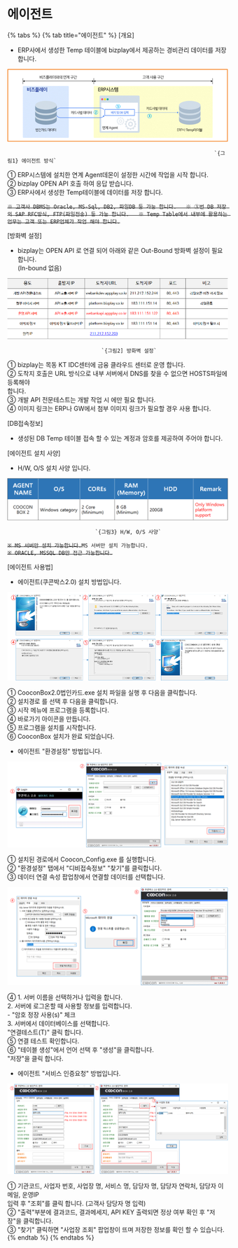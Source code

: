 # 에이전트



{% tabs %}
{% tab title="에이전트" %}
\[개요\]  
 - ERP사에서 생성한 Temp 테이블에 bizplay에서 제공하는 경비관리 데이터를 저장합니다.

![](../../.gitbook/assets/image%20%2830%29.png)

                                                                      `{그림1} 에이전트 방식`  
  
① ERP시스템에 설치한 연계 Agent데몬이 설정한 시간에 작업을 시작 합니다.  
② bizplay OPEN API 호출 하여 응답 받습니다.  
③ ERP사에서 생성한 Temp테이블에 데이터를 저장 합니다.  
  
 ~~`※ 고객사 DBMS는 Oracle, MS-Sql, DB2, 파일DB 등 가능 합니다.  
※ ③번 DB 저장 외 SAP RFC방식, FTP(파일전송) 등 가능 합니다.  
※ Temp Table에서 내부에 활용하는 업무는 고객 또는 ERP업체가 작업 해야 합니다.`~~  
  
\[방화벽 설정\]  
 - bizplay는 OPEN API 로 연결 되어 아래와 같은 Out-Bound 방화벽 설정이 필요 합니다.  
  \(In-bound 없음\)

![](../../.gitbook/assets/image%20%2818%29.png)

                                  `{그림2] 방화벽 설정`  
  
① bizplay는 목동 KT IDC센터에 금융 클라우드 센터로 운영 합니다.  
② 도착지 호출은 URL 방식으로 내부 서버에서 DNS를 찾을 수 없으면 HOSTS파일에 등록해야   
    합니다.  
③ 개발 API 전문테스트는 개발 작업 시 에만 필요 합니다.  
④ 이미지 링크는 ERP나 GW에서 첨부 이미지 링크가 필요할 경우 사용 합니다.  
  
\[DB접속정보\]  
  - 생성된 DB Temp 테이블 접속 할 수 있는 계정과 암호를 제공하여 주어야 합니다.  
  
\[에이전트 설치 사양\]  
 - H/W, O/S 설치 사양 입니다.

![](../../.gitbook/assets/image%20%281%29.png)

                                `{그림3} H/W, O/S 사양`

~~`※ MS 서버만 설치 가능합니다.`~~`MS 서버만 설치 가능합니다.`  
~~`※ ORACLE, MSSQL DB만 접근 가능합니다.`~~  


\[에이전트 사용법\]  
 - 에이전트\(쿠콘박스2.0\) 설치 방법입니다.

![](../../.gitbook/assets/image%20%2844%29.png)

  ① CooconBox2.0법인카드.exe 설치 파일을 실행 후 다음을 클릭합니다.  
  ② 설치경로 를 선택 후 다음을 클릭합니다.  
  ③ 시작 메뉴에 프로그램을 등록합니다.  
  ④ 바로가기 아이콘을 만듭니다.  
  ⑤ 프로그램을 설치를 시작합니다.  
  ⑥ CooconBox 설치가 완료 되었습니다.  
  
- 에이전트 "환경설정" 방법입니다.

![](../../.gitbook/assets/image%20%2828%29.png)

  ① 설치된 경로에서 Coocon\_Config.exe 를 실행합니다.  
  ② "환경설정" 탭에서 "디비접속정보" "찾기"를 클릭합니다.  
  ③ 데이터 연결 속성 팝업창에서 연결할 데이터를 선택합니다.

![](../../.gitbook/assets/image%20%2840%29.png)

 ④ 1. 서버 이름을 선택하거나 입력을 합니다.  
      2. 서버에 로그온할 때 사용할 정보를 입력합니다.  
        - "암호 정장 사용\(s\)" 체크  
      3. 서버에서 데이터베이스를 선택합니다.   
      "연결테스트\(T\)" 클릭 합니다.  
 ⑤ 연결 테스트 확인합니다.  
 ⑥ "테이블 생성"에서 언어 선택 후 "생성"을 클릭합니다.   
      "저장"을 클릭 합니다.   
  
- 에이전트 "서비스 인증요청" 방법입니다.

![](../../.gitbook/assets/image%20%2812%29.png)

  ① 기관코드, 사업자 번호, 사업장 명, 서비스 명, 담당자 명, 담당자 연락처, 담당자 이메일, 운영IP  
      입력 후 "조회"를 클릭 합니다. \(고객사 담당자 명 입력\)  
  ② "출력"부분에 결과코드, 결과메세지, API KEY 출력되면 정상 여부 확인 후 "저장"을 클릭합니다.  
  ③ "찾기" 클릭하면 "사업장 조회" 팝업창이 뜨며 저장한 정보를 확인 할 수 있습니다.
{% endtab %}
{% endtabs %}

